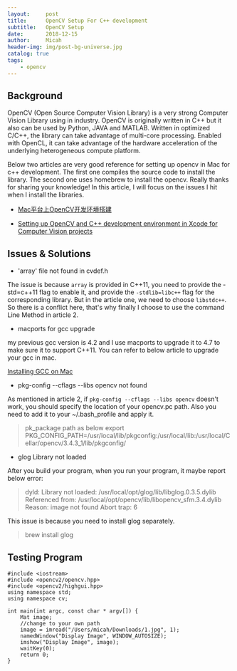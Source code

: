```yaml
---
layout:     post
title:      OpenCV Setup For C++ development
subtitle:   OpenCV Setup
date:       2018-12-15
author:     Micah
header-img: img/post-bg-universe.jpg
catalog: true
tags:
    - opencv
---
```


## Background

OpenCV (Open Source Computer Vision Library) is a very strong Computer Vision Library using in industry. OpenCV is originally written in C++ but it also can be used by Python, JAVA and MATLAB. 
Written in optimized C/C++, the library can take advantage of multi-core processing. Enabled with OpenCL, it can take advantage of the hardware acceleration of the underlying heterogeneous compute platform.

Below two articles are very good reference for setting up opencv in Mac for c++ development. The first one compiles the source code to install the library. The second one uses homebrew to install 
the opencv. Really thanks for sharing your knowledge! In this article, I will focus on the issues
I hit when I install the libraries.

- [Mac平台上OpenCV开发环境搭建](https://segmentfault.com/a/1190000000711132)

- [Setting up OpenCV and C++ development environment in Xcode for Computer Vision projects](https://medium.com/@jaskaranvirdi/setting-up-opencv-and-c-development-environment-in-xcode-b6027728003)

 
## Issues & Solutions

- 'array' file not found in cvdef.h

The issue is because `array` is provided in C++11, you need to provide the -std=c++11 flag to enable it, and provide the `-stdlib=libc++` flag for the corresponding library. But in the article one, we need to choose `libstdc++`. So there is a conflict here, that's why finally I choose to use the command
Line Method in article 2.

- macports for gcc upgrade

my previous gcc version is 4.2 and I use macports to upgrade it to 4.7 to make sure it to support 
C++11. You can refer to below article to upgrade your gcc in mac.

[Installing GCC on Mac](https://www.ficksworkshop.com/blog/installing-gcc-on-mac)


- pkg-config --cflags --libs opencv not found

As mentioned in article 2, if `pkg-config --cflags --libs opencv` doesn't work, you should specify the location of your opencv.pc path. Also you need to add it to your ~/.bash_profile and apply it.

> pk_package path as below
> export PKG_CONFIG_PATH=/usr/local/lib/pkgconfig:/usr/local/lib:/usr/local/Cellar/opencv/3.4.3_1/lib/pkgconfig/

- glog Library not loaded

After you build your program, when you run your program, it maybe report below error:

> dyld: Library not loaded: /usr/local/opt/glog/lib/libglog.0.3.5.dylib
> Referenced from: /usr/local/opt/opencv/lib/libopencv_sfm.3.4.dylib
> Reason: image not found
> Abort trap: 6

This issue is because you need to install glog separately.

> brew install glog


## Testing Program


	#include <iostream>
	#include <opencv2/opencv.hpp>
	#include <opencv2/highgui.hpp>
	using namespace std;
	using namespace cv;

	int main(int argc, const char * argv[]) {
    	Mat image;
    	//change to your own path
    	image = imread("/Users/micah/Downloads/1.jpg", 1);
    	namedWindow("Display Image", WINDOW_AUTOSIZE);
    	imshow("Display Image", image);
    	waitKey(0);
    	return 0;
	}












 


